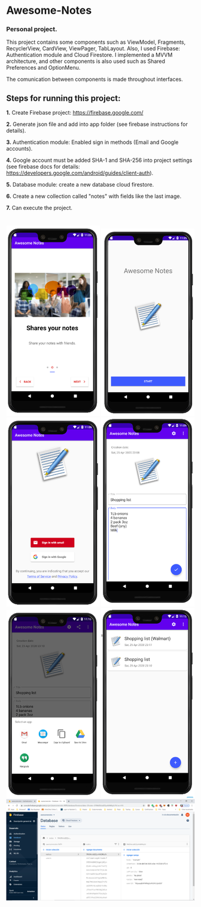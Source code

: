 # Awesome-Notes

### Personal project.

This project contains some components such as ViewModel, Fragments, RecyclerView, CardView, ViewPager, TabLayout.
Also, I used Firebase: Authentication module and Cloud Firestore. I implemented a MVVM architecture, and other components
is also used such as Shared Preferences and OptionMenu.

The comunication between components is made throughout interfaces.

## Steps for running this project:

**1.** Create Firebase project: https://firebase.google.com/

**2.** Generate json file and add into app folder (see firebase instructions for details).

**3.** Authentication module: Enabled sign in methods (Email and Google accounts).

**4.** Google account must be added SHA-1 and SHA-256 into project settings (see firebase docs for details:
https://developers.google.com/android/guides/client-auth).

**5.** Database module: create a new database cloud firestore.

**6.** Create a new collection called "notes" with fields like the last image.

**7.** Can execute the project.

#

<p align="center">
<img src="images/AwesomeNotes02.png" width="250"> <img src="images/AwesomeNotes04.png" width="250"> 
<img src="images/AwesomeNotes05.png" width="250"> <img src="images/AwesomeNotes08.png" width="250"> 
<img src="images/AwesomeNotes09.png" width="250"> <img src="images/AwesomeNotes10.png" width="250"> 
<img src="images/AwesomeNotes13.png"> 
</p>
